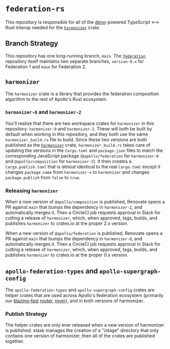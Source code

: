 # `federation-rs`

This repository is responsible for all of the [deno](https://deno.land)-powered TypeScript <--> Rust interop needed for the [`harmonizer`](https://crates.io/crates/harmonizer) crate.

## Branch Strategy

This repository has one long-running branch, `main`. The [`federation`](https://github.com/apollographql/federation) repository itself maintains two separate branches, `version-0.x` for Federation 1 and `main` for Federation 2.

## `harmonizer`

The `harmonizer` crate is a library that provides the federation composition algorithm to the rest of Apollo's Rust ecosystem.

### `harmonizer-0` and `harmonizer-2`

You'll realize that there are two workspace crates for `harmonizer` in this repository: `harmonizer-0` and `harmonizer-2`. These will both be built by default when working in this repository, and they both use the same `harmonizer_build.rs` file to build. Since these two versions are both published as the [`harmonizer`](https://crates.io/crates/harmonizer) crate, `harmonizer_build.rs` takes care of updating the versions in the `Cargo.toml` and `package.json` files to match the corresponding JavaScript package (`@apollo/federation` for `harmonizer-0` and `@apollo/composition` for `harmonizer-2`). It then creates a `Cargo.publish.toml` that is _almost_ identical to the real `Cargo.toml` except it changes `package.name` from `harmonizer-x` to `harmonizer` and changes `package.publish` from `false` to `true`.

### Releasing `harmonizer`

When a new version of `@apollo/composition` is published, Renovate opens a PR against `main` that bumps the dependency in `harmonizer-2`, and automatically merges it. Then a CircleCI job requests approval in Slack for cutting a release of `harmonizer`, which, when approved, tags, builds, and publishes `harmonizer` to crates.io at the proper 2.x version.

When a new version of `@apollo/federation` is published, Renovate opens a PR against `main` that bumps the dependency in `harmonizer-0`, and automatically merges it. Then a CircleCI job requests approval in Slack for cutting a release of `harmonizer`, which, when approved, tags, builds, and publishes `harmonizer` to crates.io at the proper 0.x version.

## `apollo-federation-types` and `apollo-supergraph-config`

The `apollo-federation-types` and `apollo-supergraph-config` crates are helper crates that are used across Apollo's federation ecosystem (primarily our [blazing-fast](https://www.apollographql.com/blog/announcement/backend/apollo-router-our-graphql-federation-runtime-in-rust/) [router](https://github.com/apollographql/router), [rover](https://github.com/apollographql/rover)), and in both versions of harmonizer.

### Publish Strategy

The helper crates are only ever released when a new version of harmonizer is published. xtask manages the creation of a "/stage" directory that only contains one version of harmonizer, then all of the crates are published together.
